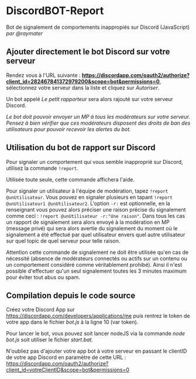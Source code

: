 # DiscordBOT-Report
Bot de signalement de comportements inappropiés sur Discord (JavaScript)
*par @raymater*


## Ajouter directement le bot Discord sur votre serveur
Rendez vous à l'URL suivante : **https://discordapp.com/oauth2/authorize?client_id=282467841372979200&scope=bot&permissions=0**, sélectionnez votre serveur dans la liste et cliquez sur *Autoriser*.

Un bot appelé *Le petit rapporteur* sera alors rajouté sur votre serveur Discord.

*Le bot doit pouvoir envoyer un MP à tous les modérateurs sur votre serveur. Pensez à bien vérifier que ces modérateurs disposent des droits de ban des utilisateurs pour pouvoir recevoir les alertes du bot.*


## Utilisation du bot de rapport sur Discord
Pour signaler un comportement qui vous semble inapproprié sur Discord, utilisez la commande `!report`.

Utilisée toute seule, cette commande affichera l'aide.

Pour signaler un utilisateur à l'équipe de modération, tapez `!report @unUtilisateur`. Vous pouvez en signaler plusieurs en tapant `!report @unUtilisateur1 @unUtilisateur2`. L'option `-r:` est optionnelle, en la renseignant vous pouvez alors préciser une raison précise du signalement comme ceci : `!report @unUtilisateur -r:"Une raison"`. Dans tous les cas un rapport de signalement sera alors envoyé à la modération en MP (message privé) qui sera alors avertie du signalement du moment où le signalement a été effectué par quel utilisateur envers quel autre utilisateur sur quel topic de quel serveur pour telle raison.

Attention cette commande de signalement ne doit être utilisée qu'en cas de nécessité (absence de modérateurs connectés ou actifs sur un contenu ou un comportement considéré comme véritablement prohibé). Ainsi il n'est possible d'effectuer qu'un seul signalement toutes les 3 minutes maximum pour éviter tout abus ou spam.


## Compilation depuis le code source
Créez votre Discord App sur https://discordapp.com/developers/applications/me puis rentrez le token de votre app dans le fichier *bot.js* à la ligne 10 (var token).

Pour lancer le bot, vous pouvez soit lancer nodeJS via la commande *node bot.js* soit utiliser le fichier *start.bat*.

N'oubliez pas d'ajouter votre app bot à votre serveur en passant le clientID de votre app Discord en paramètre de cette URL : https://discordapp.com/oauth2/authorize?client_id=votreClientID&scope=bot&permissions=0
